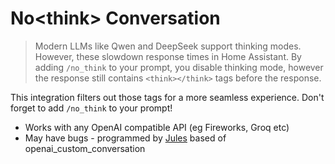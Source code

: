 
# No\<think\> Conversation

> Modern LLMs like Qwen and DeepSeek support thinking modes. However, these slowdown response times in Home Assistant. By adding `/no_think` to your prompt, you disable thinking mode, however the response still contains `<think></think>` tags before the response.

This integration filters out those tags for a more seamless experience. Don't forget to add `/no_think` to your prompt!

- Works with any OpenAI compatible API (eg Fireworks, Groq etc)
- May have bugs - programmed by [Jules](https://jules.google) based of openai_custom_conversation
